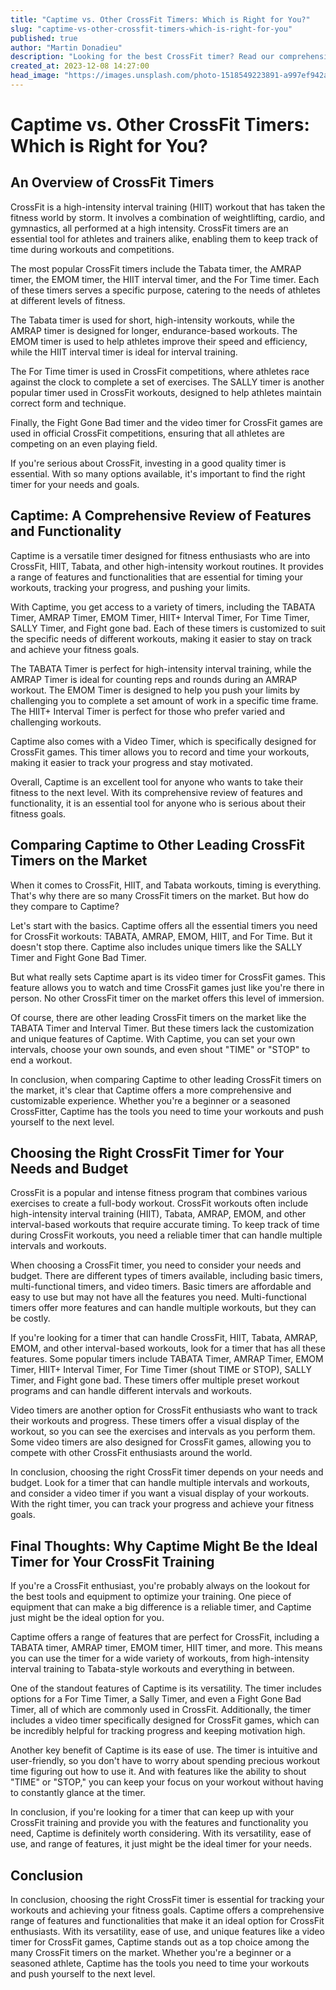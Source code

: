 ```yaml
---
title: "Captime vs. Other CrossFit Timers: Which is Right for You?"
slug: "captime-vs-other-crossfit-timers-which-is-right-for-you"
published: true
author: "Martin Donadieu"
description: "Looking for the best CrossFit timer? Read our comprehensive review of Captime and compare it to other leading timers on the market to find the one that's right for you."
created_at: 2023-12-08 14:27:00
head_image: "https://images.unsplash.com/photo-1518549223891-a997ef942a35?ixlib=rb-4.0.3&q=80&fm=jpg&crop=entropy&cs=tinysrgb&w=1200"
---
```


# Captime vs. Other CrossFit Timers: Which is Right for You?

## **An Overview of CrossFit Timers**

CrossFit is a high-intensity interval training (HIIT) workout that has taken the fitness world by storm. It involves a combination of weightlifting, cardio, and gymnastics, all performed at a high intensity. CrossFit timers are an essential tool for athletes and trainers alike, enabling them to keep track of time during workouts and competitions.

The most popular CrossFit timers include the Tabata timer, the AMRAP timer, the EMOM timer, the HIIT interval timer, and the For Time timer. Each of these timers serves a specific purpose, catering to the needs of athletes at different levels of fitness.

The Tabata timer is used for short, high-intensity workouts, while the AMRAP timer is designed for longer, endurance-based workouts. The EMOM timer is used to help athletes improve their speed and efficiency, while the HIIT interval timer is ideal for interval training.

The For Time timer is used in CrossFit competitions, where athletes race against the clock to complete a set of exercises. The SALLY timer is another popular timer used in CrossFit workouts, designed to help athletes maintain correct form and technique.

Finally, the Fight Gone Bad timer and the video timer for CrossFit games are used in official CrossFit competitions, ensuring that all athletes are competing on an even playing field.

If you're serious about CrossFit, investing in a good quality timer is essential. With so many options available, it's important to find the right timer for your needs and goals.

## **Captime: A Comprehensive Review of Features and Functionality**

Captime is a versatile timer designed for fitness enthusiasts who are into CrossFit, HIIT, Tabata, and other high-intensity workout routines. It provides a range of features and functionalities that are essential for timing your workouts, tracking your progress, and pushing your limits.

With Captime, you get access to a variety of timers, including the TABATA Timer, AMRAP Timer, EMOM Timer, HIIT+ Interval Timer, For Time Timer, SALLY Timer, and Fight gone bad. Each of these timers is customized to suit the specific needs of different workouts, making it easier to stay on track and achieve your fitness goals.

The TABATA Timer is perfect for high-intensity interval training, while the AMRAP Timer is ideal for counting reps and rounds during an AMRAP workout. The EMOM Timer is designed to help you push your limits by challenging you to complete a set amount of work in a specific time frame. The HIIT+ Interval Timer is perfect for those who prefer varied and challenging workouts.

Captime also comes with a Video Timer, which is specifically designed for CrossFit games. This timer allows you to record and time your workouts, making it easier to track your progress and stay motivated.

Overall, Captime is an excellent tool for anyone who wants to take their fitness to the next level. With its comprehensive review of features and functionality, it is an essential tool for anyone who is serious about their fitness goals.

## **Comparing Captime to Other Leading CrossFit Timers on the Market**

When it comes to CrossFit, HIIT, and Tabata workouts, timing is everything. That's why there are so many CrossFit timers on the market. But how do they compare to Captime? 

Let's start with the basics. Captime offers all the essential timers you need for CrossFit workouts: TABATA, AMRAP, EMOM, HIIT, and For Time. But it doesn't stop there. Captime also includes unique timers like the SALLY Timer and Fight Gone Bad Timer. 

But what really sets Captime apart is its video timer for CrossFit games. This feature allows you to watch and time CrossFit games just like you're there in person. No other CrossFit timer on the market offers this level of immersion. 

Of course, there are other leading CrossFit timers on the market like the TABATA Timer and Interval Timer. But these timers lack the customization and unique features of Captime. With Captime, you can set your own intervals, choose your own sounds, and even shout "TIME" or "STOP" to end a workout. 

In conclusion, when comparing Captime to other leading CrossFit timers on the market, it's clear that Captime offers a more comprehensive and customizable experience. Whether you're a beginner or a seasoned CrossFitter, Captime has the tools you need to time your workouts and push yourself to the next level.

## **Choosing the Right CrossFit Timer for Your Needs and Budget**

CrossFit is a popular and intense fitness program that combines various exercises to create a full-body workout. CrossFit workouts often include high-intensity interval training (HIIT), Tabata, AMRAP, EMOM, and other interval-based workouts that require accurate timing. To keep track of time during CrossFit workouts, you need a reliable timer that can handle multiple intervals and workouts.

When choosing a CrossFit timer, you need to consider your needs and budget. There are different types of timers available, including basic timers, multi-functional timers, and video timers. Basic timers are affordable and easy to use but may not have all the features you need. Multi-functional timers offer more features and can handle multiple workouts, but they can be costly.

If you're looking for a timer that can handle CrossFit, HIIT, Tabata, AMRAP, EMOM, and other interval-based workouts, look for a timer that has all these features. Some popular timers include TABATA Timer, AMRAP Timer, EMOM Timer, HIIT+ Interval Timer, For Time Timer (shout TIME or STOP), SALLY Timer, and Fight gone bad. These timers offer multiple preset workout programs and can handle different intervals and workouts.

Video timers are another option for CrossFit enthusiasts who want to track their workouts and progress. These timers offer a visual display of the workout, so you can see the exercises and intervals as you perform them. Some video timers are also designed for CrossFit games, allowing you to compete with other CrossFit enthusiasts around the world.

In conclusion, choosing the right CrossFit timer depends on your needs and budget. Look for a timer that can handle multiple intervals and workouts, and consider a video timer if you want a visual display of your workouts. With the right timer, you can track your progress and achieve your fitness goals.

## **Final Thoughts: Why Captime Might Be the Ideal Timer for Your CrossFit Training**

If you're a CrossFit enthusiast, you're probably always on the lookout for the best tools and equipment to optimize your training. One piece of equipment that can make a big difference is a reliable timer, and Captime just might be the ideal option for you.

Captime offers a range of features that are perfect for CrossFit, including a TABATA timer, AMRAP timer, EMOM timer, HIIT timer, and more. This means you can use the timer for a wide variety of workouts, from high-intensity interval training to Tabata-style workouts and everything in between.

One of the standout features of Captime is its versatility. The timer includes options for a For Time Timer, a Sally Timer, and even a Fight Gone Bad Timer, all of which are commonly used in CrossFit. Additionally, the timer includes a video timer specifically designed for CrossFit games, which can be incredibly helpful for tracking progress and keeping motivation high.

Another key benefit of Captime is its ease of use. The timer is intuitive and user-friendly, so you don't have to worry about spending precious workout time figuring out how to use it. And with features like the ability to shout "TIME" or "STOP," you can keep your focus on your workout without having to constantly glance at the timer.

In conclusion, if you're looking for a timer that can keep up with your CrossFit training and provide you with the features and functionality you need, Captime is definitely worth considering. With its versatility, ease of use, and range of features, it just might be the ideal timer for your needs.

## **Conclusion**

In conclusion, choosing the right CrossFit timer is essential for tracking your workouts and achieving your fitness goals. Captime offers a comprehensive range of features and functionalities that make it an ideal option for CrossFit enthusiasts. With its versatility, ease of use, and unique features like a video timer for CrossFit games, Captime stands out as a top choice among the many CrossFit timers on the market. Whether you're a beginner or a seasoned athlete, Captime has the tools you need to time your workouts and push yourself to the next level.